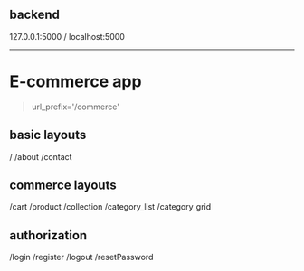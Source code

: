 backend
-----------
127.0.0.1:5000 / localhost:5000
_________________________
# E-commerce app
> url_prefix='/commerce'
## basic layouts
/
/about
/contact

## commerce layouts
/cart
/product
/collection
/category_list
/category_grid

## authorization
/login
/register
/logout
/resetPassword